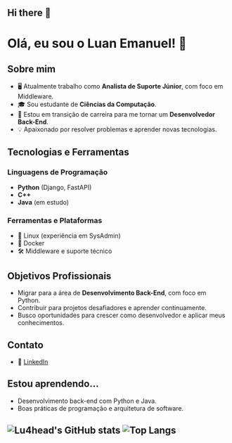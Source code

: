 ## Hi there 👋

# Olá, eu sou o Luan Emanuel! 👋

## Sobre mim
- 🖥️ Atualmente trabalho como **Analista de Suporte Júnior**, com foco em Middleware.
- 🎓 Sou estudante de **Ciências da Computação**.
- 🚀 Estou em transição de carreira para me tornar um **Desenvolvedor Back-End**.
- 💡 Apaixonado por resolver problemas e aprender novas tecnologias.

## Tecnologias e Ferramentas
### Linguagens de Programação
- **Python** (Django, FastAPI)
- **C++**
- **Java** (em estudo)

### Ferramentas e Plataformas
- 🐧 Linux (experiência em SysAdmin)
- 🐳 Docker
- 🛠️ Middleware e suporte técnico

## Objetivos Profissionais
- Migrar para a área de **Desenvolvimento Back-End**, com foco em Python.
- Contribuir para projetos desafiadores e aprender continuamente.
- Busco oportunidades para crescer como desenvolvedor e aplicar meus conhecimentos.

## Contato
- 🔗 [LinkedIn](www.linkedin.com/in/luan-emanuel-rinaldi-argentato-a788b4214)

## Estou aprendendo...
- Desenvolvimento back-end com Python e Java.
- Boas práticas de programação e arquitetura de software.

![Lu4head's GitHub stats](https://github-readme-stats.vercel.app/api?username=Lu4head&show_icons=true&theme=radical)
![Top Langs](https://github-readme-stats.vercel.app/api/top-langs/?username=Lu4head&size_weight=0.5&count_weight=0.5$theme=radical)
---
